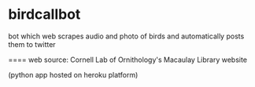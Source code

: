 # birdcallbot
bot which web scrapes audio and photo of birds and automatically posts them to twitter

====
web source: Cornell Lab of Ornithology's Macaulay Library website


(python app hosted on heroku platform)

